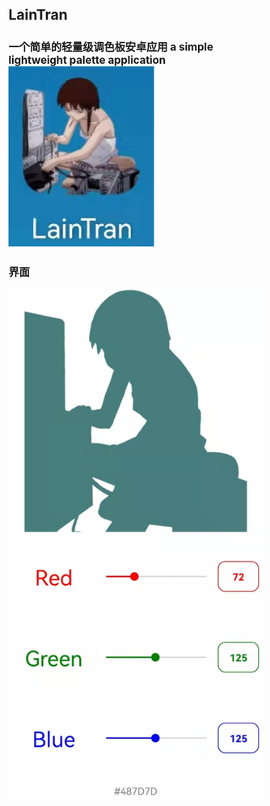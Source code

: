 # LainTran
一个简单的轻量级调色板安卓应用
 a simple lightweight palette application
<img src="./doc/img/icon.png">
---
## 界面
<img src="./doc/img/screen.jpg">

